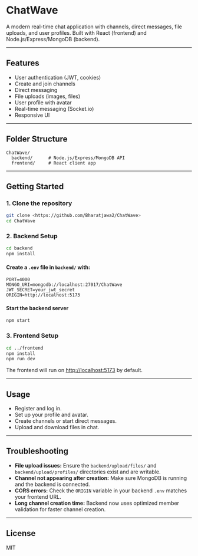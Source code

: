 # ChatWave

A modern real-time chat application with channels, direct messages, file uploads, and user profiles. Built with React (frontend) and Node.js/Express/MongoDB (backend).

---

## Features
- User authentication (JWT, cookies)
- Create and join channels
- Direct messaging
- File uploads (images, files)
- User profile with avatar
- Real-time messaging (Socket.io)
- Responsive UI

---

## Folder Structure

```
ChatWave/
  backend/      # Node.js/Express/MongoDB API
  frontend/     # React client app
```

---

## Getting Started

### 1. Clone the repository
```bash
git clone <https://github.com/Bharatjawa2/ChatWave>
cd ChatWave
```

### 2. Backend Setup
```bash
cd backend
npm install
```

#### Create a `.env` file in `backend/` with:
```
PORT=4000
MONGO_URI=mongodb://localhost:27017/ChatWave
JWT_SECRET=your_jwt_secret
ORIGIN=http://localhost:5173
```

#### Start the backend server
```bash
npm start
```

### 3. Frontend Setup
```bash
cd ../frontend
npm install
npm run dev
```

The frontend will run on [http://localhost:5173](http://localhost:5173) by default.

---

## Usage
- Register and log in.
- Set up your profile and avatar.
- Create channels or start direct messages.
- Upload and download files in chat.

---

## Troubleshooting
- **File upload issues:** Ensure the `backend/upload/files/` and `backend/upload/profiles/` directories exist and are writable.
- **Channel not appearing after creation:** Make sure MongoDB is running and the backend is connected.
- **CORS errors:** Check the `ORIGIN` variable in your backend `.env` matches your frontend URL.
- **Long channel creation time:** Backend now uses optimized member validation for faster channel creation.

---

## License
MIT
